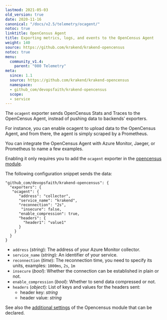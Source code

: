 ```yaml
---
lastmod: 2021-05-03
old_version: true
date: 2020-11-16
canonical: "/docs/v2.5/telemetry/ocagent/"
notoc: true
linktitle: OpenCensus Agent
title: Exporting metrics, logs, and events to the OpenCensus Agent
weight: 140
source: https://github.com/krakend/krakend-opencensus
notoc: true
menu:
  community_v1.4:
    parent: "080 Telemetry"
meta:
  since: 1.1
  source: https://github.com/krakend/krakend-opencensus
  namespace:
  - github_com/devopsfaith/krakend-opencensus
  scope:
  - service
---
```


The `ocagent` exporter sends OpenCensus Stats and Traces to the OpenCensus Agent, instead of pushing data to backends’ exporters.

For instance, you can enable ocagent to upload data to the OpenCensus Agent, and from there, the agent is simply scraped by a Prometheus.

You can integrate the OpenCensus Agent with Azure Monitor, Jaeger, or Prometheus to name a few examples.

Enabling it only requires you to add the `ocagent` exporter in the [opencensus module](/docs/v1.4/telemetry/opencensus/).

The following configuration snippet sends the data:

    "github_com/devopsfaith/krakend-opencensus": {
      "exporters": {
       "ocagent": {
          "address": "collector",
          "service_name": "krakend",
          "reconnection": "2s",
           "insecure": false,
          "enable_compression": true,
          "headers": {
            "header1": "value1"
          }
        }
      }
    }

- `address` (*string*): The address of your Azure Monitor collector.
- `service_name` (*string*): An identifier of your service.
- `reconnection` (*time*): The reconnection time, you need to specify its units, examples: `1000ms`, `2s`, `1m`
- `insecure` (*bool*): Whether the connection can be established in plain or not.
- `enable_compression` (*bool*): Whether to send data compressed or not.
- `headers` (*object*): List of keys and values for the headers sent:
  - header key: *string*
  - header value: *string*

See also the [additional settings](/docs/v1.4/telemetry/opencensus/) of the Opencensus module that can be declared.
